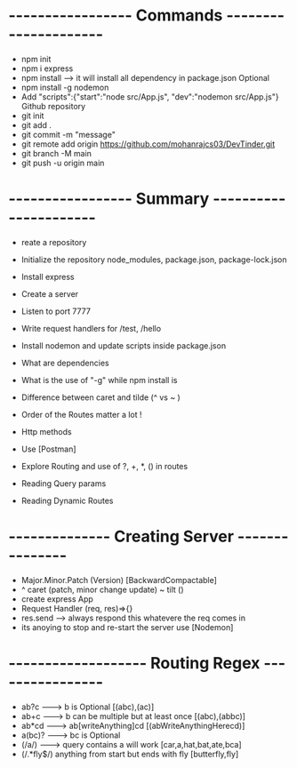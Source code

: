 # ----------------- Commands ---------------------
  - npm init
  - npm i express
  - npm install --> it will install all dependency in package.json
  Optional
  - npm install -g nodemon
  - Add "scripts":{"start":"node src/App.js", "dev":"nodemon src/App.js"}
  Github repository 
  - git init
  - git add .
  - git commit -m "message"
  - git remote add origin https://github.com/mohanrajcs03/DevTinder.git
  - git branch -M main
  - git push -u origin main

# ----------------- Summary ----------------------
  - reate a repository
  - Initialize the repository node_modules, package.json, package-lock.json
  - Install express
  - Create a server
  - Listen to port 7777
  - Write request handlers for /test, /hello
  - Install nodemon and update scripts inside package.json
  - What are dependencies
  - What is the use of "-g" while npm install is
  - Difference between caret and tilde (^ vs ~ )

  - Order of the Routes matter a lot !
  - Http methods
  - Use [Postman]
  - Explore Routing and use of ?, +, *, () in routes
  - Reading Query params
  - Reading Dynamic Routes


# -------------- Creating Server ---------------
  - Major.Minor.Patch (Version) [BackwardCompactable]
  - ^ caret (patch, minor change update) ~ tilt ()
  - create express App 
  - Request Handler (req, res)=>{}
  - res.send --> always respond this whatevere the req comes in
  - its anoying to stop and re-start the server use [Nodemon]

# ------------------- Routing Regex ----------------
  - ab?c   ---> b is Optional [(abc),(ac)]
  - ab+c   ---> b can be multiple but at least once [(abc),(abbc)]
  - ab*cd  ---> ab[writeAnything]cd  [(abWriteAnythingHerecd)]
  - a(bc)? ---> bc is Optional
  - (/a/)  ---> query contains a will work [car,a,hat,bat,ate,bca]
  - (/.*fly$/)  anything from start but ends with fly [butterfly,fly]
